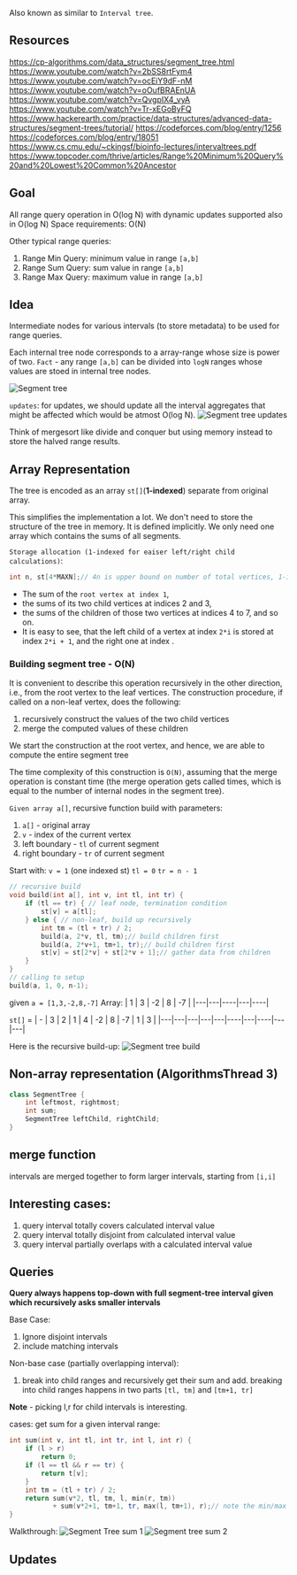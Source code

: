 
Also known as similar to `Interval tree`.

## Resources

https://cp-algorithms.com/data_structures/segment_tree.html
https://www.youtube.com/watch?v=2bSS8rtFym4
https://www.youtube.com/watch?v=ocEiY9dF-nM
https://www.youtube.com/watch?v=oOufBRAEnUA
https://www.youtube.com/watch?v=QvgpIX4_vyA
https://www.youtube.com/watch?v=Tr-xEGoByFQ
https://www.hackerearth.com/practice/data-structures/advanced-data-structures/segment-trees/tutorial/
https://codeforces.com/blog/entry/1256
https://codeforces.com/blog/entry/18051
https://www.cs.cmu.edu/~ckingsf/bioinfo-lectures/intervaltrees.pdf
https://www.topcoder.com/thrive/articles/Range%20Minimum%20Query%20and%20Lowest%20Common%20Ancestor

## Goal

All range query operation in O(log N) with dynamic updates supported also in O(log N)
Space requirements: O(N)

Other typical range queries:
1. Range Min Query: minimum value in range `[a,b]`
2. Range Sum Query: sum value in range `[a,b]`
3. Range Max Query: maximum value in range `[a,b]`


## Idea

Intermediate nodes for various intervals (to store metadata) to be used for range queries.

Each internal tree node corresponds to a array-range whose size is power of two.
`Fact` - any range `[a,b]` can be divided into `logN` ranges whose values are stoed in internal tree nodes.

![Segment tree](images/segmenttree.png)

`updates`: for updates, we should update all the interval aggregates that might be affected which would be atmost O(log N).
![Segment tree updates](images/segmenttreeupdate.png)

Think of mergesort like divide and conquer but using memory instead to store the halved range results.

## Array Representation

The tree is encoded as an array `st[]`(**1-indexed**) separate from original array.

This simplifies the implementation a lot. We don't need to store the structure of the tree in memory. It is defined implicitly. We only need one array which contains the sums of all segments.

`Storage allocation (1-indexed for eaiser left/right child calculations)`:
```cpp
int n, st[4*MAXN];// 4n is upper bound on number of total vertices, 1-indexed
```
* The sum of the `root vertex at index 1`, 
* the sums of its two child vertices at indices 2 and 3, 
* the sums of the children of those two vertices at indices 4 to 7, and so on. 
* It is easy to see, that the left child of a vertex at index `2*i` is stored at index `2*i + 1`, and the right one at index .

### Building segment tree - O(N)

It is convenient to describe this operation recursively in the other direction, i.e., from the root vertex to the leaf vertices. The construction procedure, if called on a non-leaf vertex, does the following:

1. recursively construct the values of the two child vertices
2. merge the computed values of these children

We start the construction at the root vertex, and hence, we are able to compute the entire segment tree

The time complexity of this construction is `O(N)`, 
assuming that the merge operation is constant time (the merge operation gets called  times, which is equal to the number of internal nodes in the segment tree).

`Given array a[]`,
recursive function build with parameters:
1. `a[]` - original array
2. `v` - index of the current vertex
3. left boundary - `tl` of current segment
4. right boundary - `tr` of current segment

Start with:
`v = 1` (one indexed st)
`tl = 0`
`tr = n - 1`

```cpp
// recursive build
void build(int a[], int v, int tl, int tr) {
    if (tl == tr) { // leaf node, termination condition
        st[v] = a[tl];
    } else { // non-leaf, build up recursively
        int tm = (tl + tr) / 2;
        build(a, 2*v, tl, tm);// build children first
        build(a, 2*v+1, tm+1, tr);// build children first
        st[v] = st[2*v] + st[2*v + 1];// gather data from children 
    }
}
// calling to setup
build(a, 1, 0, n-1);
```

given `a = [1,3,-2,8,-7]`
Array:
| 1 | 3 | -2 | 8 | -7 |
|---|---|----|---|----|


`st[]` = 
| - | 3 | 2 | 1 | 4 | -2 | 8 | -7 | 1 | 3 |
|---|---|---|---|---|----|---|----|---|---|

Here is the recursive build-up:
![Segment tree build](images/segmenttree_build.jpg)


## Non-array representation (AlgorithmsThread 3)

```java
class SegmentTree {
    int leftmost, rightmost;
    int sum;
    SegmentTree leftChild, rightChild;
}
```

## merge function

intervals are merged together to form larger intervals, starting from `[i,i]`


## Interesting cases:

1. query interval totally covers calculated interval value
2. query interval totally disjoint from calculated interval value
3. query interval partially overlaps with a calculated interval value



## Queries

**Query always happens top-down with full segment-tree interval given which recursively asks smaller intervals**

Base Case:
1. Ignore disjoint intervals
2. include matching intervals

Non-base case (partially overlapping interval):
1. break into child ranges and recursively get their sum and add.
breaking into child ranges happens in two parts `[tl, tm]` and `[tm+1, tr]` 

**Note** - picking l,r for child intervals is interesting.


cases:
get sum for a given interval range:
```cpp
int sum(int v, int tl, int tr, int l, int r) {
    if (l > r) 
        return 0;
    if (l == tl && r == tr) {
        return t[v];
    }
    int tm = (tl + tr) / 2;
    return sum(v*2, tl, tm, l, min(r, tm))
           + sum(v*2+1, tm+1, tr, max(l, tm+1), r);// note the min/max for picking l,r bounds
}
```

Walkthrough:
![Segment Tree sum 1](images/segment_tree_sum_1.jpg)
![Segment tree sum 2](images/segment_tree_sum_2.jpg)

## Updates



